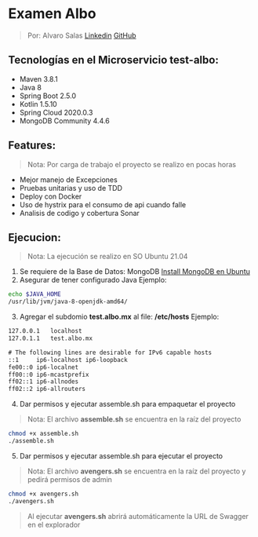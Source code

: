 # Examen Albo
> Por: Alvaro Salas
> [Linkedin](https://www.linkedin.com/in/alvarosalasmtz/)
> [GitHub](https://github.com/alvarosalasmtz)

## Tecnologías en el Microservicio test-albo:

- Maven 3.8.1
- Java 8
- Spring Boot 2.5.0
- Kotlin 1.5.10
- Spring Cloud 2020.0.3
- MongoDB Community 4.4.6

## Features:
> Nota: Por carga de trabajo el proyecto se realizo en pocas horas

- Mejor manejo de Excepciones
- Pruebas unitarias y uso de TDD
- Deploy con Docker
- Uso de hystrix para el consumo de api cuando falle
- Analisis de codigo y cobertura Sonar

## Ejecucion:
> Nota: La ejecución se realizo en SO Ubuntu 21.04
1. Se requiere de la Base de Datos: MongoDB
   [Install MongoDB en Ubuntu](https://docs.mongodb.com/manual/tutorial/install-mongodb-on-ubuntu/)
2. Asegurar de tener configurado Java
   Ejemplo:
```sh
echo $JAVA_HOME
/usr/lib/jvm/java-8-openjdk-amd64/
```
3. Agregar el subdomio **test.albo.mx** al file: **/etc/hosts**
   Ejemplo:
```txt
127.0.0.1	localhost
127.0.1.1	test.albo.mx

# The following lines are desirable for IPv6 capable hosts
::1     ip6-localhost ip6-loopback
fe00::0 ip6-localnet
ff00::0 ip6-mcastprefix
ff02::1 ip6-allnodes
ff02::2 ip6-allrouters
```
4. Dar permisos y ejecutar assemble.sh para empaquetar el proyecto
> Nota: El archivo **assemble.sh** se encuentra en la raíz del proyecto
```sh
chmod +x assemble.sh
./assemble.sh
```
5. Dar permisos y ejecutar assemble.sh para ejecutar el proyecto
> Nota: El archivo **avengers.sh** se encuentra en la raíz del proyecto y pedirá permisos de admin
```sh
chmod +x avengers.sh
./avengers.sh
```
> Al ejecutar **avengers.sh** abrirá automáticamente la URL de Swagger en el explorador

